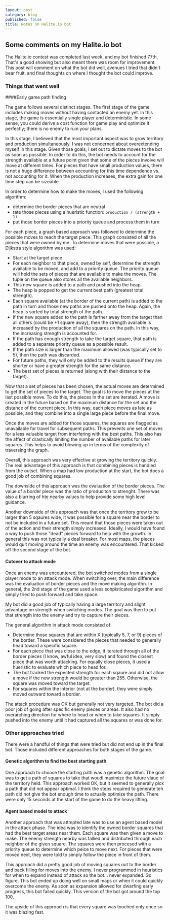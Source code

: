 ```yaml
---
layout: post
category: blog
published: false
title: Notes on Halite.io bot
---
```

## Some comments on my Halite.io bot

The Halite.io contest was completed last week, and my bot finished 77th.  That's a good showing but also meant there was room for improvement.  This post will comment on what the bot did well, avenues I tried that didn't bear fruit, and final thoughts on where I thought the bot could improve.

### Things that went well

####Early game path finding

The game follows several distinct stages.  The first stage of the game includes making moves without having contacted an enemy yet.  In this stage, the game is essentially single player and deterministic.  In some sense, you could derive a cost function for game play and optimize it perfectly; there is no enemy to ruin your plans.

In this stage, I believed that the most important aspect was to grow territory and production simultaneously.  I was not concerned about overextending myself in this stage.  Given those goals, I set out to dictate moves to the bot as soon as possible.  In order to do this, the bot needs to account for the strength available at a future point given that some of the pieces involve will move at different times.  For pieces that have small production values, there is not a huge difference between accounting for this time dependence vs. not accounting for it.  When the production increases, the extra gain for one time step can be sizeable.

In order to determine how to make the moves, I used the following algorithm:
 * determine the border pieces that are neutral
 * rate those pieces using a hueristic function: `production / (strength + 1)`
 * put those border pieces into a priority queue and process them in turn

For each piece, a graph based approach was followed to determine the possible moves to reach the target piece.  This graph consisted of all the pieces that were owned by me.  To determine moves that were possible, a Dijkstra style algorithm was used:
 * Start at the target piece
 * For each neighbor to that piece, owned by self, determine the strength available to be moved, and add to a priority queue.  The priority queue will hold the sets of pieces that are available to make the moves.  The tuple on the queue also stores all the available neighbors.
 * This new square is added to a path and pushed into the heap.
 * The heap is popped to get the current best path (greatest total strength).
 * Each square available (at the border of the current path) is added to the path in turn and those new paths are pushed onto the heap.  Again, the heap is sorted by total strength of the path.
 * If the new square added to the path is farther away from the target than all others (could be +1 square away), then the strength available is increased by the production of all the squares on the path.  In this way, the increasing strength is accounted for.
 * If the path has enough strength to take the target square, that path is added to a separate priority queue as a possible result.
 * If the path size is larger than the maximum allowed (was typically set to 5), then the path was discarded.
 * For future paths, they will only be added to the results queue if they are shorter or have a greater strength for the same distance.
 * The best set of pieces is returned (along with their distance to the target).
 
Now that a set of pieces has been chosen, the actual moves are determined to get the set of pieces to the target.  The goal is to move the pieces at the last possible move.  To do this, the pieces in the set are iterated.  A move is created in the future based on the maximum distance for the set and the distance of the current piece.  In this way, each piece moves as late as possible, and they combine into a single large piece before the final move.

Once the moves are added for those squares, the squares are flagged as unavailable for travel for subsequent paths.  This prevents one set of moves for a less valuable target from interfering with the best paths.  This also has the affect of drastically limiting the number of available paths for later squares.  This helps to avoid blowing up in terms of the complexity of traversing the graph.

Overall, this approach was very effective at growing the territory quickly.  The real advantage of this approach is that combining pieces is handled from the outset. When a map had low production at the start, the bot does a good job of combining squares.

The downside of this approach was the evaluation of the border pieces.  The value of a border piece was the ratio of produciton to strenght.  There was also a blurring of hte nearby values to help provide some high level guidance.

Another downside of this approach was that once the territory grew to be larger than 5 sqaures wide, it was possible for a square near the border to not be included in a future set.  This meant that those pieces were taken out of the action and their strength simply increased.  Ideally, I would have found a way to push those "dead" pieces forward to help with the growth.  In general this was not typically a deal breaker.  For most maps, the pieces would quit moving around the time an enemy was encountered.  That kicked off the second stage of the bot.

#### Cutover to attack mode

Once an enemy was encountered, the bot switched modes from a single player mode to an attack mode.  When switching over, the main difference was the evaluation of border pieces and the move making algorithn.  In general, the 2nd stage of the game used a less sohpisticated algorithm and simply tried to push forward and take space.

My bot did a good job of typically having a large territory and slight advantage on strength when switching modes.  The goal was then to put that strength into the enemy and try to capture their pieces.

The general algorithm in attack mode consisted of:
 * Determine those squares that are within X (typically 5, 7, or 9) pieces of the border. These were considered the pieces that needed to generally head toward a specific square.
 * For each piece that was close to the edge, it iterated through all of the border pieces (I know, awful idea, very slow) and found the closest piece that was worth attacking.  For equally close pieces, it used a hueristic to evaluate which piece to head for.
 * The bot tracked the expected strength for each sqaure and did not allow a move if the new strength would be greater than 255.  Otherwise, the square was moved toward the target.
 * For squares within the interior (not at the border), they were simply moved outward toward a border.
 
The attack procedure was OK but generally not very targeted.  The bot did a poor job of going after specific enemy pieces or areas.  It also had no overarching direction for where to head or when to take squares.  It simply pushed into the enemy until it had captured all the squares or was done for.

### Other approaches tried

There were a handful of things that were tried but did not end up in the final bot. Those included different approaches for both stages of the game.

#### Genetic algorithm to find the best starting path

One approach to choose the starting path was a genetic algorithm.  The goal was to get a path of squares to take that woudl maximize the future vlaue of the territory held.  This approach worked OK, but it seemed to generally pick a path that did not appear optimal.  I think the steps required to generate teh path did not give the bot enough time to actually optimize the path.  There were only 15 seconds at the start of the game to do the heavy lifting.

#### Agent based model to attack

Another approach that was attmpted late was to use an agent based model in the attack phase.  The idea was to identify the owned border squares that had the best target areas near them.  Each square was then given a move to make.  The enemy strength nearby was tallied and distributed through each neighbor of the given square.  The squares were then procesed with a priority queue to determine which peice to move next.  For pieces that were moved next, they were told to simply follow the piece in front of them.

This approach did a pretty good job of moving squares out to the border and back filling for moves into the enemy.  I never programmed in heuristics for when to expand instead of attack so the bot... never expanded.  Go figure.  This bot ended up doing well on small maps or when it could quickly overcome the enemy.  As soon as expansion allowed for dwarfing early progress, this bot failed quickly.  This version of the bot got around the top 100.

The upside of this approach is that every square was touched only once so it was blazing fast.

